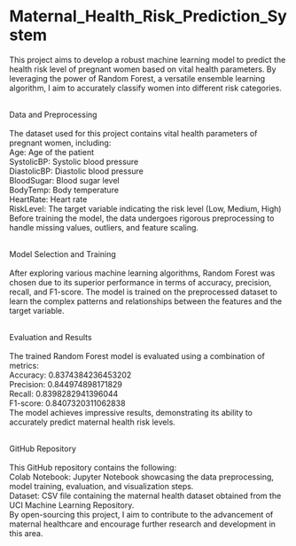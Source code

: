 # Maternal_Health_Risk_Prediction_System

This project aims to develop a robust machine learning model to predict the health risk level of pregnant women based on vital health parameters. By leveraging the power of Random Forest, a versatile ensemble learning algorithm, I aim to accurately classify women into different risk categories.
<br>
<br>

Data and Preprocessing
<br>
<br>
The dataset used for this project contains vital health parameters of pregnant women, including:<br>
Age: Age of the patient<br>
SystolicBP: Systolic blood pressure<br>
DiastolicBP: Diastolic blood pressure<br>
BloodSugar: Blood sugar level<br>
BodyTemp: Body temperature<br>
HeartRate: Heart rate<br>
RiskLevel: The target variable indicating the risk level (Low, Medium, High)<br>
Before training the model, the data undergoes rigorous preprocessing to handle missing values, outliers, and feature scaling.
<br>
<br>

Model Selection and Training
<br>
<br>
After exploring various machine learning algorithms, Random Forest was chosen due to its superior performance in terms of accuracy, precision, recall, and F1-score. The model is trained on the preprocessed dataset to learn the complex patterns and relationships between the features and the target variable.
<br>
<br>

Evaluation and Results
<br>
<br>
The trained Random Forest model is evaluated using a combination of metrics:<br>
Accuracy: 0.8374384236453202<br>
Precision: 0.844974898171829<br>
Recall: 0.8398282941396044<br>
F1-score: 0.8407320311062838<br>
The model achieves impressive results, demonstrating its ability to accurately predict maternal health risk levels.
<br>
<br>

GitHub Repository
<br>
<br>
This GitHub repository contains the following:<br>
Colab Notebook: Jupyter Notebook showcasing the data preprocessing, model training, evaluation, and visualization steps.<br>
Dataset: CSV file containing the maternal health dataset obtained from the UCI Machine Learning Repository.<br>
By open-sourcing this project, I aim to contribute to the advancement of maternal healthcare and encourage further research and development in this area.

